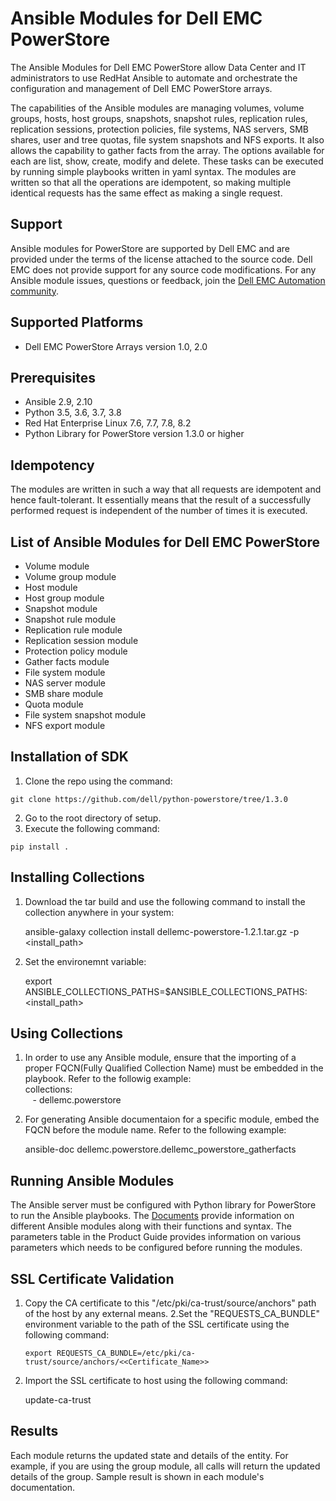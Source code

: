 # Ansible Modules for Dell EMC PowerStore
The Ansible Modules for Dell EMC PowerStore allow Data Center and IT administrators to use RedHat Ansible to automate and orchestrate the configuration and management of Dell EMC PowerStore arrays.

The capabilities of the Ansible modules are managing volumes, volume groups, hosts, host groups, snapshots, snapshot rules, replication rules, replication sessions, protection policies, file systems, NAS servers, SMB shares, user and tree quotas, file system snapshots and NFS exports. It also allows the capability to gather facts from the array. The options available for each are list, show, create, modify and delete. These tasks can be executed by running simple playbooks written in yaml syntax. The modules are written so that all the operations are idempotent, so making multiple identical requests has the same effect as making a single request.

## Support
Ansible modules for PowerStore are supported by Dell EMC and are provided under the terms of the license attached to the source code.
Dell EMC does not provide support for any source code modifications.
For any Ansible module issues, questions or feedback, join the [Dell EMC Automation community](https://www.dell.com/community/Automation/bd-p/Automation).

## Supported Platforms
  * Dell EMC PowerStore Arrays version 1.0, 2.0

## Prerequisites
  * Ansible 2.9, 2.10
  * Python 3.5, 3.6, 3.7, 3.8
  * Red Hat Enterprise Linux 7.6, 7.7, 7.8, 8.2
  * Python Library for PowerStore version 1.3.0 or higher

## Idempotency
The modules are written in such a way that all requests are idempotent and hence fault-tolerant. It essentially means that the result of a successfully performed request is independent of the number of times it is executed.

## List of Ansible Modules for Dell EMC PowerStore
  * Volume module
  * Volume group module
  * Host module
  * Host group module
  * Snapshot module
  * Snapshot rule module
  * Replication rule module
  * Replication session module
  * Protection policy module
  * Gather facts module
  * File system module
  * NAS server module
  * SMB share module
  * Quota module
  * File system snapshot module
  * NFS export module

## Installation of SDK
  1. Clone the repo using the command: 
	 
	git clone https://github.com/dell/python-powerstore/tree/1.3.0

  2. Go to the root directory of setup.
  3. Execute the following command:<br/>
	
	pip install .

## Installing Collections
  1. Download the tar build and use the following command to install the collection anywhere in your system:
		
		ansible-galaxy collection install dellemc-powerstore-1.2.1.tar.gz -p <install_path>

  2. Set the environemnt variable:
		
		export ANSIBLE_COLLECTIONS_PATHS=$ANSIBLE_COLLECTIONS_PATHS:<install_path>

## Using Collections
  1. In order to use any  Ansible module, ensure that the importing of a proper FQCN(Fully Qualified Collection Name) must be embedded in the playbook. Refer to the followig example:
		<br>collections:
		<br>&nbsp;&nbsp;&nbsp;- dellemc.powerstore

  2. For generating Ansible documentaion for a specific module, embed the FQCN  before the module name. Refer to the following example:
	
		ansible-doc dellemc.powerstore.dellemc_powerstore_gatherfacts

## Running Ansible Modules
The Ansible server must be configured with Python library for PowerStore to run the Ansible playbooks. The [Documents]( https://github.com/dell/ansible-powerstore/tree/1.2.1/docs ) provide information on different Ansible modules along with their functions and syntax. The parameters table in the Product Guide provides information on various parameters which needs to be configured before running the modules.

## SSL Certificate Validation
 1. Copy the CA certificate to this "/etc/pki/ca-trust/source/anchors" path of the host by any external means.
 2.Set the "REQUESTS_CA_BUNDLE" environment variable to the path of the SSL certificate using the following command:
	
		export REQUESTS_CA_BUNDLE=/etc/pki/ca-trust/source/anchors/<<Certificate_Name>>
  3. Import the SSL certificate to host using the following command:
	
		update-ca-trust

## Results
Each module returns the updated state and details of the entity. 
For example, if you are using the group module, all calls will return the updated details of the group.
Sample result is shown in each module's documentation.
